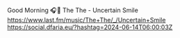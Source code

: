 Good Morning 🎧🎵 The The - Uncertain Smile  https://www.last.fm/music/The+The/_/Uncertain+Smile https://social.dfaria.eu/?hashtag=2024-06-14T06:00:03Z